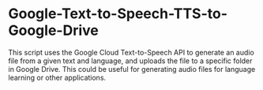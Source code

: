 # Google-Text-to-Speech-TTS-to-Google-Drive
This script uses the Google Cloud Text-to-Speech API to generate an audio file from a given text and language, and uploads the file to a specific folder in Google Drive. This could be useful for generating audio files for language learning or other applications.
